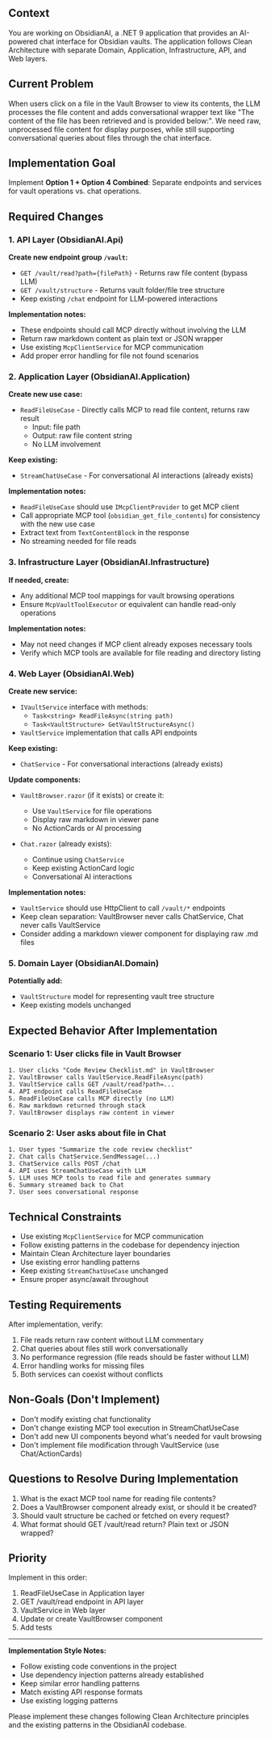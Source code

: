 ## Context
You are working on ObsidianAI, a .NET 9 application that provides an AI-powered chat interface for Obsidian vaults. The application follows Clean Architecture with separate Domain, Application, Infrastructure, API, and Web layers.

## Current Problem
When users click on a file in the Vault Browser to view its contents, the LLM processes the file content and adds conversational wrapper text like "The content of the file has been retrieved and is provided below:". We need raw, unprocessed file content for display purposes, while still supporting conversational queries about files through the chat interface.

## Implementation Goal
Implement **Option 1 + Option 4 Combined**: Separate endpoints and services for vault operations vs. chat operations.

## Required Changes

### 1. API Layer (ObsidianAI.Api)

**Create new endpoint group `/vault`:**
- `GET /vault/read?path={filePath}` - Returns raw file content (bypass LLM)
- `GET /vault/structure` - Returns vault folder/file tree structure
- Keep existing `/chat` endpoint for LLM-powered interactions

**Implementation notes:**
- These endpoints should call MCP directly without involving the LLM
- Return raw markdown content as plain text or JSON wrapper
- Use existing `McpClientService` for MCP communication
- Add proper error handling for file not found scenarios

### 2. Application Layer (ObsidianAI.Application)

**Create new use case:**
- `ReadFileUseCase` - Directly calls MCP to read file content, returns raw result
  - Input: file path
  - Output: raw file content string
  - No LLM involvement
  
**Keep existing:**
- `StreamChatUseCase` - For conversational AI interactions (already exists)

**Implementation notes:**
- `ReadFileUseCase` should use `IMcpClientProvider` to get MCP client
- Call appropriate MCP tool (`obsidian_get_file_contents`) for consistency with the new use case
- Extract text from `TextContentBlock` in the response
- No streaming needed for file reads

### 3. Infrastructure Layer (ObsidianAI.Infrastructure)

**If needed, create:**
- Any additional MCP tool mappings for vault browsing operations
- Ensure `McpVaultToolExecutor` or equivalent can handle read-only operations

**Implementation notes:**
- May not need changes if MCP client already exposes necessary tools
- Verify which MCP tools are available for file reading and directory listing

### 4. Web Layer (ObsidianAI.Web)

**Create new service:**
- `IVaultService` interface with methods:
  - `Task<string> ReadFileAsync(string path)`
  - `Task<VaultStructure> GetVaultStructureAsync()`
- `VaultService` implementation that calls API endpoints

**Keep existing:**
- `ChatService` - For conversational interactions (already exists)

**Update components:**
- `VaultBrowser.razor` (if it exists) or create it:
  - Use `VaultService` for file operations
  - Display raw markdown in viewer pane
  - No ActionCards or AI processing
  
- `Chat.razor` (already exists):
  - Continue using `ChatService`
  - Keep existing ActionCard logic
  - Conversational AI interactions

**Implementation notes:**
- `VaultService` should use HttpClient to call `/vault/*` endpoints
- Keep clean separation: VaultBrowser never calls ChatService, Chat never calls VaultService
- Consider adding a markdown viewer component for displaying raw .md files

### 5. Domain Layer (ObsidianAI.Domain)

**Potentially add:**
- `VaultStructure` model for representing vault tree structure
- Keep existing models unchanged

## Expected Behavior After Implementation

### Scenario 1: User clicks file in Vault Browser
```
1. User clicks "Code Review Checklist.md" in VaultBrowser
2. VaultBrowser calls VaultService.ReadFileAsync(path)
3. VaultService calls GET /vault/read?path=...
4. API endpoint calls ReadFileUseCase
5. ReadFileUseCase calls MCP directly (no LLM)
6. Raw markdown returned through stack
7. VaultBrowser displays raw content in viewer
```

### Scenario 2: User asks about file in Chat
```
1. User types "Summarize the code review checklist"
2. Chat calls ChatService.SendMessage(...)
3. ChatService calls POST /chat
4. API uses StreamChatUseCase with LLM
5. LLM uses MCP tools to read file and generates summary
6. Summary streamed back to Chat
7. User sees conversational response
```

## Technical Constraints

- Use existing `McpClientService` for MCP communication
- Follow existing patterns in the codebase for dependency injection
- Maintain Clean Architecture layer boundaries
- Use existing error handling patterns
- Keep existing `StreamChatUseCase` unchanged
- Ensure proper async/await throughout

## Testing Requirements

After implementation, verify:
1. File reads return raw content without LLM commentary
2. Chat queries about files still work conversationally
3. No performance regression (file reads should be faster without LLM)
4. Error handling works for missing files
5. Both services can coexist without conflicts

## Non-Goals (Don't Implement)

- Don't modify existing chat functionality
- Don't change existing MCP tool execution in StreamChatUseCase
- Don't add new UI components beyond what's needed for vault browsing
- Don't implement file modification through VaultService (use Chat/ActionCards)

## Questions to Resolve During Implementation

1. What is the exact MCP tool name for reading file contents?
2. Does a VaultBrowser component already exist, or should it be created?
3. Should vault structure be cached or fetched on every request?
4. What format should GET /vault/read return? Plain text or JSON wrapped?

## Priority

Implement in this order:
1. ReadFileUseCase in Application layer
2. GET /vault/read endpoint in API layer
3. VaultService in Web layer
4. Update or create VaultBrowser component
5. Add tests

---

**Implementation Style Notes:**
- Follow existing code conventions in the project
- Use dependency injection patterns already established
- Keep similar error handling patterns
- Match existing API response formats
- Use existing logging patterns

Please implement these changes following Clean Architecture principles and the existing patterns in the ObsidianAI codebase.
